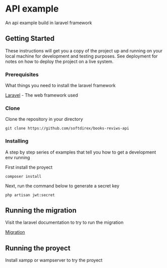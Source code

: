 # API example

An api example build in laravel framework

## Getting Started

These instructions will get you a copy of the project up and running on your local machine for development and testing purposes. See deployment for notes on how to deploy the project on a live system.

### Prerequisites

What things you need to install the laravel framework

[Laravel](https://laravel.com/docs/5.7/installation) - The web framework used

### Clone

Clone the repository in your directory

```
git clone https://github.com/softdirex/books-reviws-api
```

### Installing

A step by step series of examples that tell you how to get a development env running

First install the proyect

```
composer install
```

Next, run the command below to generate a secret key

```
php artisan jwt:secret  
```


## Running the migration

Visit the laravel documentation to try to run the migration

[Migration](https://laravel.com/docs/5.7/migrations#running-migrations)

## Running the proyect

Install xampp or wampserver to try the proyect